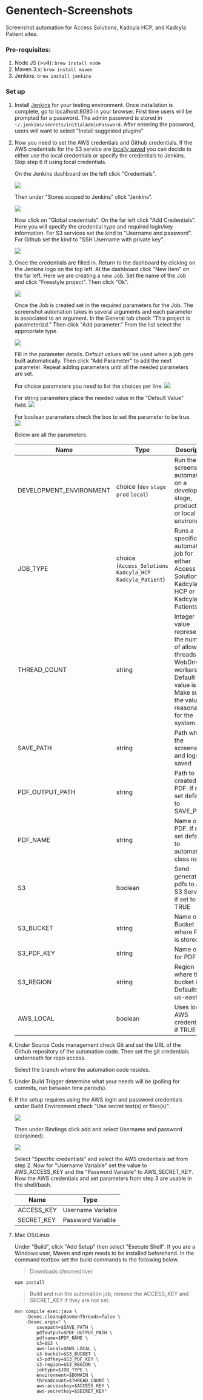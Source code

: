 # Genentech-Screenshots
Screenshot automation for Access Solutions, Kadcyla HCP, and Kadcyla Patient sites.

### Pre-requisites:
1) Node JS (>v4): `brew install node`
2) Maven 3.x: `brew install maven`
3) Jenkins: `brew install jenkins`

### Set up

1. Install [Jenkins](https://jenkins.io/download/) for your testing environment. Once installation is complete, go to localhost:8080 in your browser. First time users will be prompted for a password. The admin password is stored in `~/.jenkins/secrets/initialAdminPassword`. After entering the password, users will want to select "Install suggested plugins"

2. Now you need to set the AWS credentials and Github credentials. If the AWS credentials for the S3 service are [locally saved](http://docs.aws.amazon.com/sdk-for-java/v1/developer-guide/setup-credentials.html#setup-credentials-setting) you can decide to either use the local credentials or specify the credentials to Jenkins. Skip step 6 if using local credentials. 

   On the Jenkins dashboard on the left click "Credentials".

   ![](./readmepics/credentials.png) 

   Then under "Stores scoped to Jenkins" click "Jenkins". 
   
   ![](./readmepics/scope.png)

   Now click on "Global credentials". On the far left click "Add Credentials". Here you will specify the credential type and required login/key information. For S3 services set the kind to "Username and password". For Github set the kind to "SSH Username with private key".
   
   ![](./readmepics/set_credentials.png)

3. Once the credentials are filled in. Return to the dashboard by clicking on the Jenkins logo on the top left. At the dashboard click "New Item" on the far left. Here we are creating a new Job. Set the name of the Job and click "Freestyle project". Then click "Ok". 

   ![](readmepics/job.png)

   Once the Job is created set in the required parameters for the Job. The screenshot automation takes in several arguments and each parameter is associated to an argument. In the General tab check "This project is parameterizd." Then click "Add parameter." From the list select the appropriate type.
   
   ![](./readmepics/set_params.png)
   
   Fill in the parameter details. Default values will be used when a job gets built automatically. Then click "Add Parameter" to add the next parameter. Repeat adding parameters until all the needed parameters are set. 
   
   For choice parameters you need to list the choices per line.
   ![](./readmepics/domain.png)
   
   For string parameters place the needed value in the "Default Value" field.
   ![](./readmepics/threads.png)
   
   For boolean parameters check the box to set the parameter to be true.
   ![](./readmepics/aws_local.png)

   Below are all the parameters.

   |  Name            |  Type |Description | 
   | -------------    | --- |--- |
   | DEVELOPMENT_ENVIRONMENT | choice (`dev` `stage` `prod` `local`)  | Run the screenshot automation on a developer, stage, production, or local environment | 
   | JOB_TYPE | choice (`Access_Solutions` `Kadcyla_HCP` `Kadcyla_Patient`)| Runs a specific automation job for either Access Solutions, Kadcyla HCP or Kadcyla Patients
   | THREAD_COUNT | string | Integer value representing the number of allowed threads of WebDriver workers. Default value is 1. Make sure the value is reasonable for the system. | 
   | SAVE_PATH         | string |Path where the screenshots and logs are saved |
   | PDF_OUTPUT_PATH  | string |Path to created PDF. If not set defaults to SAVE_PATH | 
   | PDF_NAME         | string |Name of PDF. If not set defaults to automation class name|
   | S3               | boolean |Send generated pdfs to an S3 Service if set to TRUE| 
   | S3_BUCKET        | string |Name of Bucket where PDF is stored |
   | S3_PDF_KEY       | string |Name of key for PDF |
   | S3_REGION        | string |Region where the bucket is at. Defaults to us-east-1 |
   | AWS_LOCAL        | boolean |Uses local AWS credentials if TRUE |

4. Under Source Code management check Git and set the URL of the Github repository of the automation code. Then set the git credentials underneath for repo access. 

   Select the branch where the automation code resides.

5. Under Build Trigger determine what your needs will be (polling for commits, run between time periods).

6. If the setup requires using the AWS login and password credentials under Build Environment check "Use secret text(s) or files(s)". 
   
   ![](./readmepics/secret.png) 

   Then under Bindings click add and select Username and password (conjoined). 
   
   ![](readmepics/binding.png)

   Select "Specific credentials" and select the AWS credentials set from step 2. Now for "Username Variable" set the value to AWS_ACCESS_KEY and the "Password Variable" to AWS_SECRET_KEY.
   Now the AWS credentials and set parameters from step 3 are usable in the shell/bash.
   
   | Name | Type |
   | --- | --- |
   | ACCESS_KEY | Username Variable |
   | SECRET_KEY | Password Variable |

7. Mac OS/Linux
   
   Under "Build", click "Add Setup" then select "Execute Shell". If you are a Windows user, Maven and npm needs to be installed beforehand.
   In the command textbox set the build commands to the following below.
   
   > Downloads chromedriver
   ```
   npm install
   ```
   > Build and run the automation job, remove the ACCESS_KEY and SECRET_KEY if they are not set. 
   ```
   mvn compile exec:java \
       -Dexec.cleanupDaemonThreads=false \
       -Dexec.args=" \
           savepath=$SAVE_PATH \
           pdfoutput=$PDF_OUTPUT_PATH \ 
           pdfname=$PDF_NAME \
           s3=$S3 \
           aws-local=$AWS_LOCAL \ 
           s3-bucket=$S3_BUCKET \
           s3-pdfkey=$S3_PDF_KEY \
           s3-region=$S3_REGION \
           jobtype=$JOB_TYPE \
           environment=$DOMAIN \
           threadcount=$THREAD_COUNT \
           aws-accesskey=$ACCESS_KEY \
           aws-secretkey=$SECRET_KEY" 
   ```
